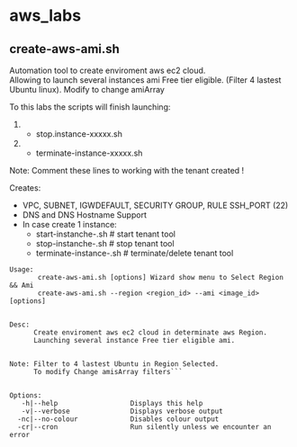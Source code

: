 # aws_labs

## create-aws-ami.sh
Automation tool to create enviroment aws ec2 cloud.                        
Allowing to launch several instances ami Free tier eligible.
(Filter 4 lastest Ubuntu linux). Modify to change amiArray

To this labs the scripts will finish launching:
   1. - stop.instance-xxxxx.sh
   2. - terminate-instance-xxxxx.sh
   
Note: Comment these lines to working with the tenant created !

Creates:
  - VPC, SUBNET, IGWDEFAULT, SECURITY GROUP, RULE SSH_PORT (22)
  - DNS and DNS Hostname Support
  - In case create 1 instance:
    - start-instanche-<randomNumber>.sh    # start tenant tool
    - stop-instanche-<randomNumber>.sh     # stop tenant tool
    - terminate-instance-<randomNumber>.sh # terminate/delete tenant tool
```
Usage:
       create-aws-ami.sh [options] Wizard show menu to Select Region && Ami
       create-aws-ami.sh --region <region_id> --ami <image_id> [options]


Desc:
      Create enviroment aws ec2 cloud in determinate aws Region.
      Launching several instance Free tier eligible ami.


Note: Filter to 4 lastest Ubuntu in Region Selected.
      To modify Change amisArray filters```


Options:
   -h|--help                  Displays this help
   -v|--verbose               Displays verbose output
  -nc|--no-colour             Disables colour output
  -cr|--cron                  Run silently unless we encounter an error
